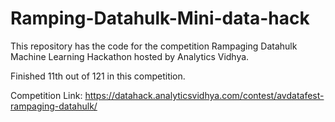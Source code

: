 # Ramping-Datahulk-Mini-data-hack

This repository has the code for the competition Rampaging Datahulk Machine Learning Hackathon hosted by Analytics Vidhya.

Finished 11th out of 121 in this competition.

Competition Link: https://datahack.analyticsvidhya.com/contest/avdatafest-rampaging-datahulk/
